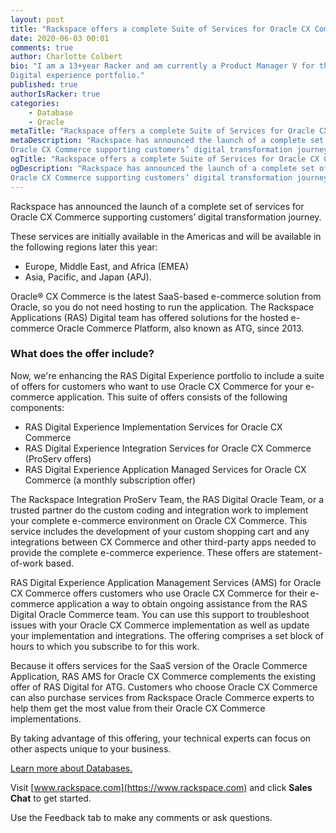 ```yaml
---
layout: post
title: "Rackspace offers a complete Suite of Services for Oracle CX Commerce"
date: 2020-06-03 00:01
comments: true
author: Charlotte Colbert
bio: "I am a 13+year Racker and am currently a Product Manager V for the RAS
Digital experience portfolio."
published: true
authorIsRacker: true
categories:
    - Database
    - Oracle
metaTitle: "Rackspace offers a complete Suite of Services for Oracle CX Commerce"
metaDescription: "Rackspace has announced the launch of a complete set of services for
Oracle CX Commerce supporting customers’ digital transformation journey."
ogTitle: "Rackspace offers a complete Suite of Services for Oracle CX Commerce"
ogDescription: "Rackspace has announced the launch of a complete set of services for
Oracle CX Commerce supporting customers’ digital transformation journey."
---
```


Rackspace has announced the launch of a complete set of services for Oracle CX
Commerce supporting customers’ digital transformation journey.

<!-- more -->

These services are initially available in the Americas and will be available in
the following regions later this year:

- Europe, Middle East, and Africa (EMEA)
- Asia, Pacific, and Japan (APJ).

Oracle&reg; CX Commerce is the latest SaaS-based e-commerce solution from Oracle,
so you do not need hosting to run the application. The Rackspace Applications
(RAS) Digital team has offered solutions for the hosted e-commerce Oracle
Commerce Platform, also known as ATG, since 2013.

### What does the offer include?

Now, we're enhancing the RAS Digital Experience portfolio to include a suite of
offers for customers who want to use Oracle CX Commerce for your e-commerce
application. This suite of offers consists of the following components:

- RAS Digital Experience Implementation Services for Oracle CX Commerce
- RAS Digital Experience Integration Services for Oracle CX Commerce (ProServ offers)
- RAS Digital Experience Application Managed Services for Oracle CX Commerce
  (a monthly subscription offer)

The Rackspace Integration ProServ Team, the RAS Digital Oracle Team, or a trusted
partner do the custom coding and integration work to implement your complete
e-commerce environment on Oracle CX Commerce. This service includes the
development of your custom shopping cart and any integrations between CX Commerce
and other third-party apps needed to provide the complete e-commerce experience.
These offers are statement-of-work based.

RAS Digital Experience Application Management Services (AMS) for Oracle CX
Commerce offers customers who use Oracle CX Commerce for their e-commerce
application a way to obtain ongoing assistance from the RAS Digital Oracle
Commerce team. You can use this support to troubleshoot issues with your Oracle
CX Commerce implementation as well as update your implementation and integrations.
The offering comprises a set block of hours to which you subscribe to for this
work.

Because it offers services for the SaaS version of the Oracle Commerce
Application, RAS AMS for Oracle CX Commerce complements the existing offer of
RAS Digital for ATG.  Customers who choose  Oracle CX Commerce can also purchase
services from Rackspace Oracle Commerce experts to help them get the most value
from their Oracle CX Commerce implementations.

By taking advantage of this offering, your technical experts can focus on other
aspects unique to your business.

<a class="cta red" id="cta" href="https://www.rackspace.com/dba-services">Learn more about Databases.</a>

Visit [www.rackspace.com](https://www.rackspace.com) and click **Sales Chat**
to get started.

Use the Feedback tab to make any comments or ask questions.
